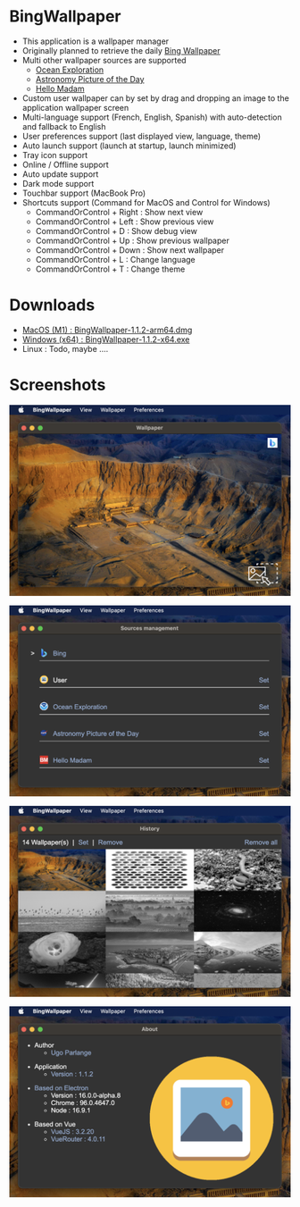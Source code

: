 # BingWallpaper

* This application is a wallpaper manager
* Originally planned to retrieve the daily [Bing Wallpaper](https://www.bing.com/)
* Multi other wallpaper sources are supported
    * [Ocean Exploration](https://oceanexplorer.noaa.gov/multimedia/daily-image/)
    * [Astronomy Picture of the Day](https://apod.nasa.gov/apod/)
    * [Hello  Madam](https://www.bonjourmadame.fr/)
* Custom user wallpaper can by set by drag and dropping an image to the application wallpaper screen
* Multi-language support (French, English, Spanish) with auto-detection and fallback to English 
* User preferences support (last displayed view, language, theme)
* Auto launch support (launch at startup, launch minimized)
* Tray icon support
* Online / Offline support
* Auto update support
* Dark mode support
* Touchbar support (MacBook Pro)
* Shortcuts support (Command for MacOS and Control for Windows)
    * CommandOrControl + Right : Show next view
    * CommandOrControl + Left : Show previous view
    * CommandOrControl + D : Show debug view
    * CommandOrControl + Up : Show previous wallpaper
    * CommandOrControl + Down : Show next wallpaper
    * CommandOrControl + L : Change language
    * CommandOrControl + T : Change theme

# Downloads

* [MacOS (M1) : BingWallpaper-1.1.2-arm64.dmg](https://github.com/uparlange/bing-wallpaper/releases/download/v1.1.2/BingWallpaper-1.1.2-arm64.dmg)
* [Windows (x64) : BingWallpaper-1.1.2-x64.exe](https://github.com/uparlange/bing-wallpaper/releases/download/v1.1.2/BingWallpaper-1.1.2-x64.exe)
* Linux : Todo, maybe ....

# Screenshots

![Wallpaper screenshot](https://github.com/uparlange/bing-wallpaper/blob/master/resources/screenshots/wallpaper-screen.png?raw=true)

![Sources screenshot](https://github.com/uparlange/bing-wallpaper/blob/master/resources/screenshots/sources-screen.png?raw=true)

![History screenshot](https://github.com/uparlange/bing-wallpaper/blob/master/resources/screenshots/history-screen.png?raw=true)

![About screenshot](https://github.com/uparlange/bing-wallpaper/blob/master/resources/screenshots/about-screen.png?raw=true)